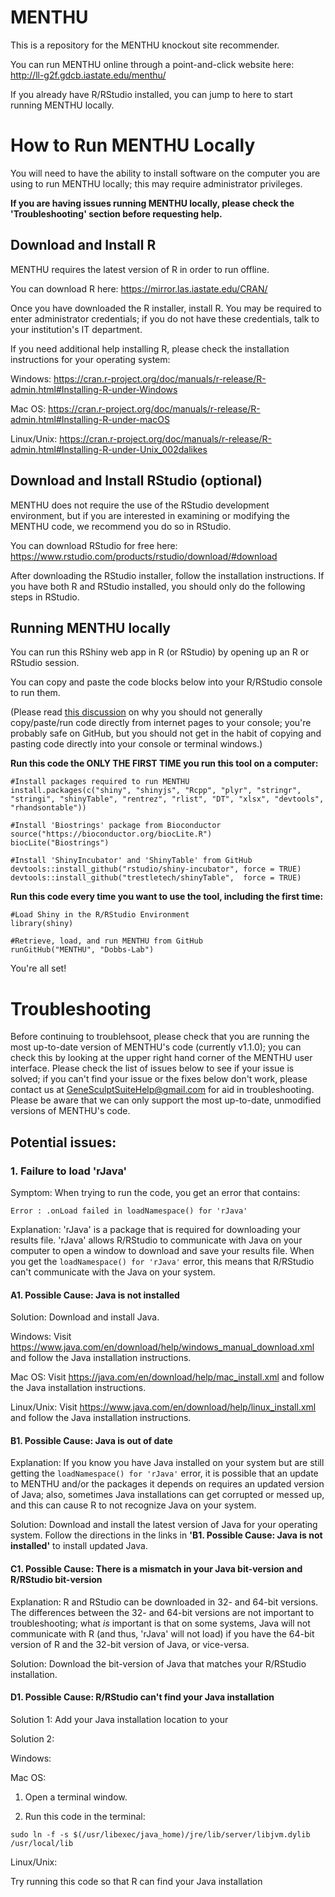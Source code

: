 # MENTHU
This is a repository for the MENTHU knockout site recommender.

You can run MENTHU online through a point-and-click website here: http://ll-g2f.gdcb.iastate.edu/menthu/

If you already have R/RStudio installed, you can jump to here to start running MENTHU locally.

# How to Run MENTHU Locally
You will need to have the ability to install software on the computer you are using to run MENTHU locally; this may require administrator privileges. 

**If you are having issues running MENTHU locally, please check the 'Troubleshooting' section before requesting help.**


## Download and Install R
MENTHU requires the latest version of R in order to run offline. 

You can download R here: https://mirror.las.iastate.edu/CRAN/

Once you have downloaded the R installer, install R. You may be required to enter administrator credentials; if you do not have these credentials, talk to your institution's IT department.

If you need additional help installing R, please check the installation instructions for your operating system:

Windows:    https://cran.r-project.org/doc/manuals/r-release/R-admin.html#Installing-R-under-Windows

Mac OS:     https://cran.r-project.org/doc/manuals/r-release/R-admin.html#Installing-R-under-macOS

Linux/Unix: https://cran.r-project.org/doc/manuals/r-release/R-admin.html#Installing-R-under-Unix_002dalikes


## Download and Install RStudio (optional)
MENTHU does not require the use of the RStudio development environment, but if you are interested in examining or modifying the MENTHU code, we recommend you do so in RStudio. 

You can download RStudio for free here: https://www.rstudio.com/products/rstudio/download/#download

After downloading the RStudio installer, follow the installation instructions. If you have both R and RStudio installed, you should only do the following steps in RStudio.


## Running MENTHU locally
You can run this RShiny web app in R (or RStudio) by opening up an R or RStudio session.

You can copy and paste the code blocks below into your R/RStudio console to run them.

(Please read [this discussion](https://www.lifehacker.com.au/2016/05/be-careful-when-you-copy-and-paste-code-from-the-internet/) on why you should not generally copy/paste/run code directly from internet pages to your console; you're probably safe on GitHub, but you should not get in the habit of copying and pasting code directly into your console or terminal windows.)


**Run this code the ONLY THE FIRST TIME you run this tool on a computer:**

```
#Install packages required to run MENTHU
install.packages(c("shiny", "shinyjs", "Rcpp", "plyr", "stringr", "stringi", "shinyTable", "rentrez", "rlist", "DT", "xlsx", "devtools", "rhandsontable"))

#Install 'Biostrings' package from Bioconductor
source("https://bioconductor.org/biocLite.R")
biocLite("Biostrings")

#Install 'ShinyIncubator' and 'ShinyTable' from GitHub
devtools::install_github("rstudio/shiny-incubator", force = TRUE)
devtools::install_github("trestletech/shinyTable",  force = TRUE)
```

**Run this code every time you want to use the tool, including the first time:**

```
#Load Shiny in the R/RStudio Environment
library(shiny)

#Retrieve, load, and run MENTHU from GitHub
runGitHub("MENTHU", "Dobbs-Lab")
```
You're all set!


# Troubleshooting
Before continuing to troublehsoot, please check that you are running the most up-to-date version of MENTHU's code (currently v1.1.0); you can check this by looking at the upper right hand corner of the MENTHU user interface. Please check the list of issues below to see if your issue is solved; if you can't find your issue or the fixes below don't work, please contact us at GeneSculptSuiteHelp@gmail.com for aid in troubleshooting. Please be aware that we can only support the most up-to-date, unmodified versions of MENTHU's code.

## Potential issues:

### 1. Failure to load 'rJava'
Symptom: When trying to run the code, you get an error that contains:

```
Error : .onLoad failed in loadNamespace() for 'rJava'
```

Explanation: 'rJava' is a package that is required for downloading your results file.  'rJava' allows R/RStudio to communicate with Java on your computer to open a window to download and save your results file. When you get the ```loadNamespace() for 'rJava'``` error, this means that R/RStudio can't communicate with the Java on your system.

#### A1. Possible Cause: Java is not installed
Solution: Download and install Java.

Windows:
Visit https://www.java.com/en/download/help/windows_manual_download.xml and follow the Java installation instructions.

Mac OS:
Visit https://java.com/en/download/help/mac_install.xml and follow the Java installation instructions.

Linux/Unix:
Visit https://www.java.com/en/download/help/linux_install.xml and follow the Java installation instructions.


#### B1. Possible Cause: Java is out of date
Explanation: If you know you have Java installed on your system but are still getting the ```loadNamespace() for 'rJava'``` error, it is possible that an update to MENTHU and/or the packages it depends on requires an updated version of Java; also, sometimes Java installations can get corrupted or messed up, and this can cause R to not recognize Java on your system.

Solution: Download and install the latest version of Java for your operating system. Follow the directions in the links in **'B1. Possible Cause: Java is not installed'** to install updated Java.


#### C1. Possible Cause: There is a mismatch in your Java bit-version and R/RStudio bit-version
Explanation: R and RStudio can be downloaded in 32- and 64-bit versions. The differences between the 32- and 64-bit versions are not important to troubleshooting; what *is* important is that on some systems, Java will not communicate with R (and thus, 'rJava' will not load) if you have the 64-bit version of R and the 32-bit version of Java, or vice-versa. 

Solution: Download the bit-version of Java that matches your R/RStudio installation.


#### D1. Possible Cause: R/RStudio can't find your Java installation
Solution 1: Add your Java installation location to your  

Solution 2:

Windows:

Mac OS:

1. Open a terminal window.

2. Run this code in the terminal:

```
sudo ln -f -s $(/usr/libexec/java_home)/jre/lib/server/libjvm.dylib /usr/local/lib
```

Linux/Unix:

Try running this code so that R can find your Java installation

